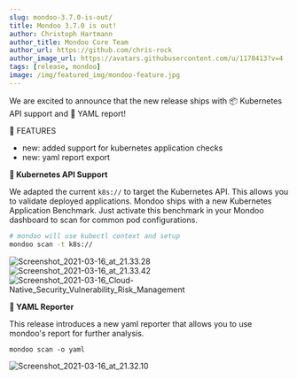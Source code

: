 ```yaml
---
slug: mondoo-3.7.0-is-out/
title: Mondoo 3.7.0 is out!
author: Christoph Hartmann
author_title: Mondoo Core Team
author_url: https://github.com/chris-rock
author_image_url: https://avatars.githubusercontent.com/u/1178413?v=4
tags: [release, mondoo]
image: /img/featured_img/mondoo-feature.jpg
---
```


We are excited to announce that the new release ships with 📦 Kubernetes API support and 🧾 YAML report!

🎉 FEATURES

- new: added support for kubernetes application checks
- new: yaml report export

**🥳 Kubernetes API Support**

We adapted the current `k8s://` to target the Kubernetes API. This allows you to validate deployed applications. Mondoo ships with a new Kubernetes Application Benchmark. Just activate this benchmark in your Mondoo dashboard to scan for common pod configurations.

```bash
# mondoo will use kubectl context and setup
mondoo scan -t k8s://
```

![Screenshot_2021-03-16_at_21.33.28](/img/releases/2021-03-16-mondoo-3.7.0-is-out/Screenshot_2021-03-16_at_21.33.28.png)
![Screenshot_2021-03-16_at_21.33.42](/img/releases/2021-03-16-mondoo-3.7.0-is-out/Screenshot_2021-03-16_at_21.33.42.png)
![Screenshot_2021-03-16_Cloud-Native_Security_Vulnerability_Risk_Management](/img/releases/2021-03-16-mondoo-3.7.0-is-out/Screenshot_2021-03-16_Cloud-Native_Security_Vulnerability_Risk_Management.png)

**🧾 YAML Reporter**

This release introduces a new yaml reporter that allows you to use mondoo's report for further analysis.

```
mondoo scan -o yaml
```

![Screenshot_2021-03-16_at_21.32.10](/img/releases/2021-03-16-mondoo-3.7.0-is-out/Screenshot_2021-03-16_at_21.32.10.png)
